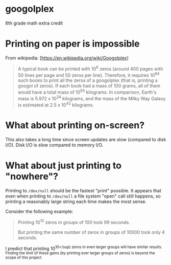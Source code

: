 # googolplex
6th grade math extra credit

# Printing on paper is impossible
From wikipedia: [https://en.wikipedia.org/wiki/Googolplex]
> A typical book can be printed with 10<sup>6</sup> zeros (around 400 pages with 50 lines per page and 50 zeros per line). Therefore, it requires 10<sup>94</sup> such books to print all the zeros of a googolplex (that is, printing a googol of zeros). If each book had a mass of 100 grams, all of them would have a total mass of 10<sup>93</sup> kilograms. In comparison, Earth's mass is 5.972 x 10<sup>24</sup> kilograms, and the mass of the Milky Way Galaxy is estimated at 2.5 x 10<sup>42</sup> kilograms.

# What about printing on-screen?
This also takes a long time since screen updates are slow (compared to disk I/O). Disk I/O is slow compared to memory I/O.

# What about just printing to "nowhere"?
Printing to `/dev/null` should be the fastest "print" possible.  It appears that even when printing to `/dev/null` a file system "open" call still happens, so printing a reasonably large string each time makes the most sense.

Consider the following example:
> Printing 10<sup>10</sup> zeros in groups of 100 took 99 seconds.
> 
> But printing the same number of zeros in groups of 10000 took only 4 seconds.

I predict that printing 10<sup>10</sup) zeros in even larger groups will have similar results. Finding the limit of these gains (by printing ever larger groups of zeros) is beyond the scope of this project.

